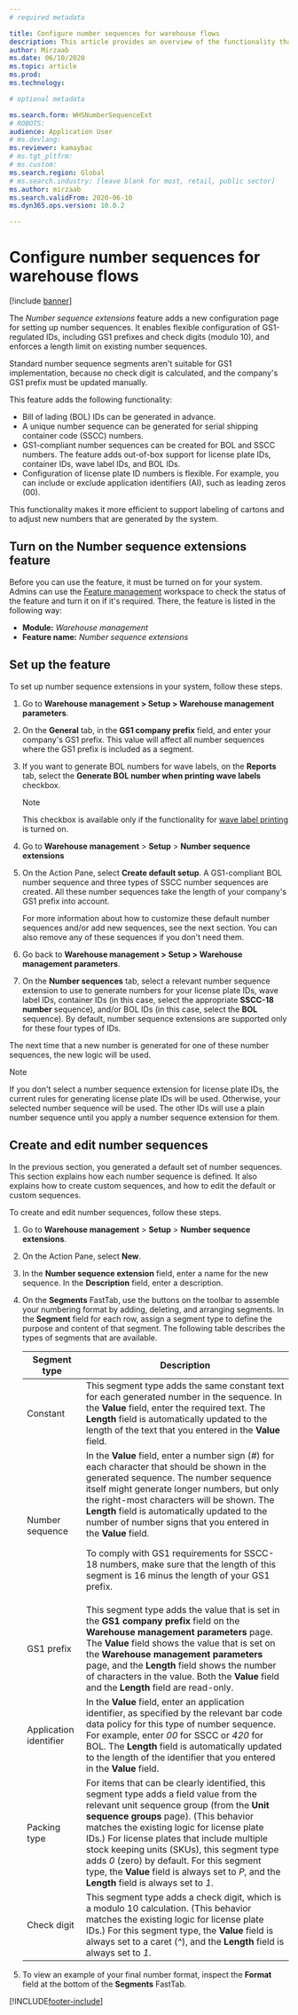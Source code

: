 ```yaml
---
# required metadata

title: Configure number sequences for warehouse flows
description: This article provides an overview of the functionality that provides number sequence extensions for license plate IDs, wave label IDs, container IDs, and bill of lading IDs.
author: Mirzaab
ms.date: 06/10/2020
ms.topic: article
ms.prod:
ms.technology:

# optional metadata

ms.search.form: WHSNumberSequenceExt
# ROBOTS:
audience: Application User
# ms.devlang:
ms.reviewer: kamaybac
# ms.tgt_pltfrm:
# ms.custom:
ms.search.region: Global
# ms.search.industry: [leave blank for most, retail, public sector]
ms.author: mirzaab
ms.search.validFrom: 2020-06-10
ms.dyn365.ops.version: 10.0.2

---
```


# Configure number sequences for warehouse flows

[!include [banner](../includes/banner.md)]

The *Number sequence extensions* feature adds a new configuration page for setting up number sequences. It enables flexible configuration of GS1-regulated IDs, including GS1 prefixes and check digits (modulo 10), and enforces a length limit on existing number sequences.

Standard number sequence segments aren't suitable for GS1 implementation, because no check digit is calculated, and the company's GS1 prefix must be updated manually.

This feature adds the following functionality:

- Bill of lading (BOL) IDs can be generated in advance.
- A unique number sequence can be generated for serial shipping container code (SSCC) numbers.
- GS1-compliant number sequences can be created for BOL and SSCC numbers. The feature adds out-of-box support for license plate IDs, container IDs, wave label IDs, and BOL IDs.
- Configuration of license plate ID numbers is flexible. For example, you can include or exclude application identifiers (AI), such as leading zeros (00).

This functionality makes it more efficient to support labeling of cartons and to adjust new numbers that are generated by the system.

## Turn on the Number sequence extensions feature

Before you can use the feature, it must be turned on for your system. Admins can use the [Feature management](../../fin-ops-core/fin-ops/get-started/feature-management/feature-management-overview.md) workspace to check the status of the feature and turn it on if it's required. There, the feature is listed in the following way:

- **Module:** *Warehouse management*
- **Feature name:** *Number sequence extensions*

## Set up the feature

To set up number sequence extensions in your system, follow these steps.

1. Go to **Warehouse management \> Setup \> Warehouse management parameters**.
1. On the **General** tab, in the **GS1 company prefix** field, and enter your company's GS1 prefix. This value will affect all number sequences where the GS1 prefix is included as a segment.
1. If you want to generate BOL numbers for wave labels, on the **Reports** tab, select the **Generate BOL number when printing wave labels** checkbox.

    > [!NOTE]
    > This checkbox is available only if the functionality for [wave label printing](configure-wave-label-printing.md) is turned on.

1. Go to **Warehouse management** \> **Setup** \> **Number sequence extensions**
1. On the Action Pane, select **Create default setup**. A GS1-compliant BOL number sequence and three types of SSCC number sequences are created. All these number sequences take the length of your company's GS1 prefix into account.

    For more information about how to customize these default number sequences and/or add new sequences, see the next section. You can also remove any of these sequences if you don't need them.

1. Go back to **Warehouse management \> Setup \> Warehouse management parameters**.
1. On the **Number sequences** tab, select a relevant number sequence extension to use to generate numbers for your license plate IDs, wave label IDs, container IDs (in this case, select the appropriate **SSCC-18 number** sequence), and/or BOL IDs (in this case, select the **BOL** sequence). By default, number sequence extensions are supported only for these four types of IDs.

The next time that a new number is generated for one of these number sequences, the new logic will be used.

> [!NOTE]
> If you don't select a number sequence extension for license plate IDs, the current rules for generating license plate IDs will be used. Otherwise, your selected number sequence will be used. The other IDs will use a plain number sequence until you apply a number sequence extension for them.

## Create and edit number sequences

In the previous section, you generated a default set of number sequences. This section explains how each number sequence is defined. It also explains how to create custom sequences, and how to edit the default or custom sequences.

To create and edit number sequences, follow these steps.

1. Go to **Warehouse management** \> **Setup** \> **Number sequence extensions**.
1. On the Action Pane, select **New**.
1. In the **Number sequence extension** field, enter a name for the new sequence. In the **Description** field, enter a description.
1. On the **Segments** FastTab, use the buttons on the toolbar to assemble your numbering format by adding, deleting, and arranging segments. In the **Segment** field for each row, assign a segment type to define the purpose and content of that segment. The following table describes the types of segments that are available.

    | Segment type | Description |
    |---|---|
    | Constant | This segment type adds the same constant text for each generated number in the sequence. In the **Value** field, enter the required text. The **Length** field is automatically updated to the length of the text that you entered in the **Value** field. |
    | Number sequence | In the **Value** field, enter a number sign (*\#*) for each character that should be shown in the generated sequence. The number sequence itself might generate longer numbers, but only the right-most characters will be shown. The **Length** field is automatically updated to the number of number signs that you entered in the **Value** field.<p>To comply with GS1 requirements for SSCC-18 numbers, make sure that the length of this segment is 16 minus the length of your GS1 prefix.</p> |
    | GS1 prefix | This segment type adds the value that is set in the **GS1 company prefix** field on the **Warehouse management parameters** page. The **Value** field shows the value that is set on the **Warehouse management parameters** page, and the **Length** field shows the number of characters in the value. Both the **Value** field and the **Length** field are read-only. |
    | Application identifier | In the **Value** field, enter an application identifier, as specified by the relevant bar code data policy for this type of number sequence. For example, enter *00* for SSCC or *420* for BOL. The **Length** field is automatically updated to the length of the identifier that you entered in the **Value** field. |
    | Packing type | For items that can be clearly identified, this segment type adds a field value from the relevant unit sequence group (from the **Unit sequence groups** page). (This behavior matches the existing logic for license plate IDs.) For license plates that include multiple stock keeping units (SKUs), this segment type adds *0* (zero) by default. For this segment type, the **Value** field is always set to *P*, and the **Length** field is always set to *1*.|
    | Check digit | This segment type adds a check digit, which is a modulo 10 calculation. (This behavior matches the existing logic for license plate IDs.) For this segment type, the **Value** field is always set to a caret (*^*), and the **Length** field is always set to *1*. |

1. To view an example of your final number format, inspect the **Format** field at the bottom of the **Segments** FastTab.


[!INCLUDE[footer-include](../../includes/footer-banner.md)]
